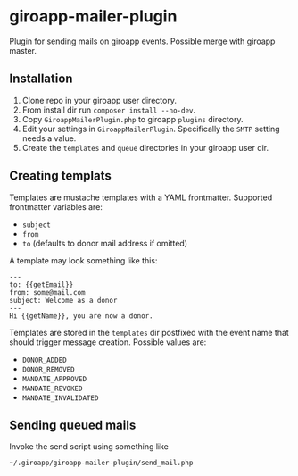 # giroapp-mailer-plugin

Plugin for sending mails on giroapp events. Possible merge with giroapp master.

## Installation

1. Clone repo in your giroapp user directory.
1. From install dir run `composer install --no-dev`.
1. Copy `GiroappMailerPlugin.php` to giroapp `plugins` directory.
1. Edit your settings in `GiroappMailerPlugin`. Specifically the `SMTP` setting
   needs a value.
1. Create the `templates` and `queue` directories in your giroapp user dir.

## Creating templats

Templates are mustache templates with a YAML frontmatter. Supported frontmatter
variables are:

* `subject`
* `from`
* `to` (defaults to donor mail address if omitted)

A template may look something like this:

```
---
to: {{getEmail}}
from: some@mail.com
subject: Welcome as a donor
---
Hi {{getName}}, you are now a donor.
```

Templates are stored in the `templates` dir postfixed with the event name
that should trigger message creation. Possible values are:

* `DONOR_ADDED`
* `DONOR_REMOVED`
* `MANDATE_APPROVED`
* `MANDATE_REVOKED`
* `MANDATE_INVALIDATED`

## Sending queued mails

Invoke the send script using something like

```shell
~/.giroapp/giroapp-mailer-plugin/send_mail.php
```
